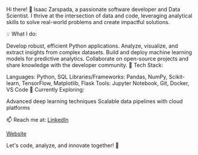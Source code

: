 Hi there! 👋
Isaac Zarspada, a passionate software developer and Data Scientist. I thrive at the intersection of data and code, leveraging analytical skills to solve real-world problems and create impactful solutions.

💡 What I do:

Develop robust, efficient Python applications.
Analyze, visualize, and extract insights from complex datasets.
Build and deploy machine learning models for predictive analytics.
Collaborate on open-source projects and share knowledge with the developer community.
📂 Tech Stack:

Languages: Python, SQL
Libraries/Frameworks: Pandas, NumPy, Scikit-learn, TensorFlow, Matplotlib, Flask
Tools: Jupyter Notebook, Git, Docker, VS Code
🌱 Currently Exploring:

Advanced deep learning techniques
Scalable data pipelines with cloud platforms

📫 Reach me at:
[LinkedIn](https://www.linkedin.com/in/isaaczarspada/)

[Website](Zarspada.com)

Let's code, analyze, and innovate together! 🚀

